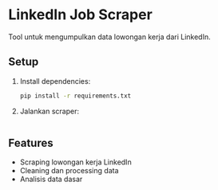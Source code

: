 # LinkedIn Job Scraper

Tool untuk mengumpulkan data lowongan kerja dari LinkedIn.

## Setup

1. Install dependencies:

   ```bash
   pip install -r requirements.txt
   ```

2. Jalankan scraper:

   ```python3 scraper.py

   ```

## Features

- Scraping lowongan kerja LinkedIn
- Cleaning dan processing data
- Analisis data dasar
